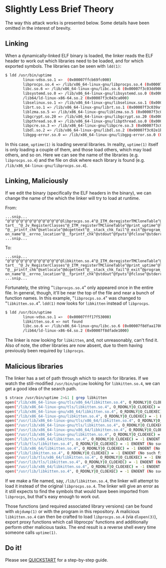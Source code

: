 Slightly Less Brief Theory
==========================
The way this attack works is presented below.  Some details have been omitted
in the interest of brevity.

Linking
-------
When a dynamically-linked ELF binary is loaded, the linker reads the ELF header
to work out which libraries need to be loaded, and for which exported symbols.
The libraries can be seen with `ldd(1)`:
```bash
$ ldd /usr/bin/uptime
        linux-vdso.so.1 =>  (0x00007ffcb69fc000)
        libprocps.so.4 => /lib/x86_64-linux-gnu/libprocps.so.4 (0x00007f3c041a3000)
        libc.so.6 => /lib/x86_64-linux-gnu/libc.so.6 (0x00007f3c03dd9000)
        libsystemd.so.0 => /lib/x86_64-linux-gnu/libsystemd.so.0 (0x00007f3c04561000)
        /lib64/ld-linux-x86-64.so.2 (0x00007f3c043ca000)
        libselinux.so.1 => /lib/x86_64-linux-gnu/libselinux.so.1 (0x00007f3c03bb7000)
        librt.so.1 => /lib/x86_64-linux-gnu/librt.so.1 (0x00007f3c039af000)
        liblzma.so.5 => /lib/x86_64-linux-gnu/liblzma.so.5 (0x00007f3c0378d000)
        libgcrypt.so.20 => /lib/x86_64-linux-gnu/libgcrypt.so.20 (0x00007f3c034ac000)
        libpthread.so.0 => /lib/x86_64-linux-gnu/libpthread.so.0 (0x00007f3c0328f000)
        libpcre.so.3 => /lib/x86_64-linux-gnu/libpcre.so.3 (0x00007f3c0301f000)
        libdl.so.2 => /lib/x86_64-linux-gnu/libdl.so.2 (0x00007f3c02e1b000)
        libgpg-error.so.0 => /lib/x86_64-linux-gnu/libgpg-error.so.0 (0x00007f3c02c07000)
```

In this case, `uptime(1)` is loading several libraries.  In reality,
`uptime(1)` itself is only loading a couple of them, and those load others,
which may load others, and so on.  Here we can see the name of the libraries
(e.g.  `libprocps.so.4`) and the file on disk where each library is found (e.g.
`/lib/x86_64-linux-gnu/libprocps.so.4`).

Linking, Maliciously
--------------------
If we edit the binary (specifically the ELF headers in the binary), we can
change the name of the which the linker will try to load at runtime.

From:
```plaintext
...snip...
^@^@^@^@^@^@^@^@^@^@^@^@^@libprocps.so.4^@_ITM_deregisterTMCloneTable^@__gmon_s
tart__^@_Jv_RegisterClasses^@_ITM_registerTMCloneTable^@print_uptime^@libc.so.6
^@__printf_chk^@setlocale^@dcgettext^@__stack_chk_fail^@_exit^@program_invocati
on_name^@__errno_location^@__fprintf_chk^@stdout^@fputs^@fclose^@stderr^@getopt
...snip...
```

To:
```plaintext
...snip...
^@^@^@^@^@^@^@^@^@^@^@^@^@libkitten.so.4^@_ITM_deregisterTMCloneTable^@__gmon_s
tart__^@_Jv_RegisterClasses^@_ITM_registerTMCloneTable^@print_uptime^@libc.so.6
^@__printf_chk^@setlocale^@dcgettext^@__stack_chk_fail^@_exit^@program_invocati
on_name^@__errno_location^@__fprintf_chk^@stdout^@fputs^@fclose^@stderr^@getopt
...snip...
```

Fortunately, the string "`libprocps.so.4`" only appeared once in the entire
file.  In general, though, it'll be near the top of the file and near a bunch
of function names.  In this example, "`libprocps.so.4`" was changed to
"`libkitten.so.4`".  `ldd(1)` now looks for `libkitten` instead of `libprocps`.
```bash
$ ldd /usr/bin/uptime
        linux-vdso.so.1 =>  (0x00007fff17f53000)
        libkitten.so.4 => not found
        libc.so.6 => /lib/x86_64-linux-gnu/libc.so.6 (0x00007f8dfaa17000)
        /lib64/ld-linux-x86-64.so.2 (0x00007f8dfade1000)
```

The linker is now looking for `libkitten`, and, not unreasonably, can't find
it.  Also of note, the other libraries are now absent, due to them having
previously been required by `libprocps`.

Malicious libraries
-------------------
The linker has a set of path through which to search for libraries.  If we
watch the still-modified `/usr/bin/uptime` looking for `libkitten.so.4`, we can
get a good idea of the search path.
```bash
$ strace /usr/bin/uptime 2>&1 | grep libkitten                                                                                                
open("/lib/x86_64-linux-gnu/tls/x86_64/libkitten.so.4", O_RDONLY|O_CLOEXEC) = -1 ENOENT (No such file or directory)
open("/lib/x86_64-linux-gnu/tls/libkitten.so.4", O_RDONLY|O_CLOEXEC) = -1 ENOENT (No such file or directory)
open("/lib/x86_64-linux-gnu/x86_64/libkitten.so.4", O_RDONLY|O_CLOEXEC) = -1 ENOENT (No such file or directory)
open("/lib/x86_64-linux-gnu/libkitten.so.4", O_RDONLY|O_CLOEXEC) = -1 ENOENT (No such file or directory)
open("/usr/lib/x86_64-linux-gnu/tls/x86_64/libkitten.so.4", O_RDONLY|O_CLOEXEC) = -1 ENOENT (No such file or directory)
open("/usr/lib/x86_64-linux-gnu/tls/libkitten.so.4", O_RDONLY|O_CLOEXEC) = -1 ENOENT (No such file or directory)
open("/usr/lib/x86_64-linux-gnu/x86_64/libkitten.so.4", O_RDONLY|O_CLOEXEC) = -1 ENOENT (No such file or directory)
open("/usr/lib/x86_64-linux-gnu/libkitten.so.4", O_RDONLY|O_CLOEXEC) = -1 ENOENT (No such file or directory)
open("/lib/tls/x86_64/libkitten.so.4", O_RDONLY|O_CLOEXEC) = -1 ENOENT (No such file or directory)
open("/lib/tls/libkitten.so.4", O_RDONLY|O_CLOEXEC) = -1 ENOENT (No such file or directory)
open("/lib/x86_64/libkitten.so.4", O_RDONLY|O_CLOEXEC) = -1 ENOENT (No such file or directory)
open("/lib/libkitten.so.4", O_RDONLY|O_CLOEXEC) = -1 ENOENT (No such file or directory)
open("/usr/lib/tls/x86_64/libkitten.so.4", O_RDONLY|O_CLOEXEC) = -1 ENOENT (No such file or directory)
open("/usr/lib/tls/libkitten.so.4", O_RDONLY|O_CLOEXEC) = -1 ENOENT (No such file or directory)
open("/usr/lib/x86_64/libkitten.so.4", O_RDONLY|O_CLOEXEC) = -1 ENOENT (No such file or directory)
open("/usr/lib/libkitten.so.4", O_RDONLY|O_CLOEXEC) = -1 ENOENT (No such file or directory)
```
If we make a file named, say, `/lib/libkitten.so.4`, the linker will attempt to
load it instead of the original `libprocps.so.4`.  The linker will give an
error as it still expects to find the symbols that would have been imported
from `libprocps`, but that's easy enough to work out.

Those functions (and required associated library versions) can be found with
`objdump(1)` or with the program in this repository.  A malicious
`libkitten.so.4` can then be crafted to load `libprocps.so.4` (via
`dlopen(3)`), export proxy functions which call libprocps' functions and
additionally perform other malicious tasks.  The end result is a reverse shell
every time someone calls `uptime(1)`.

Do it!
------
Please see [QUICKSTART](./QUICKSTART.md) for a step-by-step guide.
